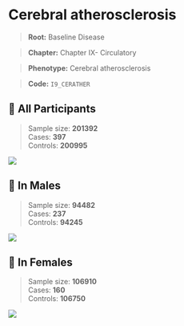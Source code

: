 # Cerebral atherosclerosis

> **Root:** Baseline Disease  

> **Chapter:** Chapter IX- Circulatory  

> **Phenotype:** Cerebral atherosclerosis  

> **Code:** `I9_CERATHER`

## 🧪 All Participants  
> Sample size: **201392**  
> Cases: **397**  
> Controls: **200995**
<img src="/Disease/Figures/ALL/Incidence/I9_CERATHER.png"/>
<CsvTable src="/public/Disease/Data/ALL/Incidence/COX_I9_CERATHER.csv" label="🔍 View full results" />

## 👨 In Males  
> Sample size: **94482**  
> Cases: **237**  
> Controls: **94245**
<img src="/Disease/Figures/Male/Incidence/I9_CERATHER.png"/>
<CsvTable src="/public/Disease/Data/Male/Incidence/COX_I9_CERATHER.csv" label="🔍 View full results" />

## 👩 In Females  
> Sample size: **106910**  
> Cases: **160**  
> Controls: **106750**
<img src="/Disease/Figures/Female/Incidence/I9_CERATHER.png"/>
<CsvTable src="/public/Disease/Data/Female/Incidence/COX_I9_CERATHER.csv" label="🔍 View full results" />
